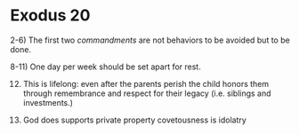 # Exodus 20


2-6) The first two _commandments_ are not behaviors to be avoided but to be done.


8-11) One day per week should be set apart for rest.  


12) This is lifelong: even after the parents perish the child honors them through remembrance and respect for their legacy (i.e. siblings and investments.)


15) God does supports private property
covetousness is idolatry

